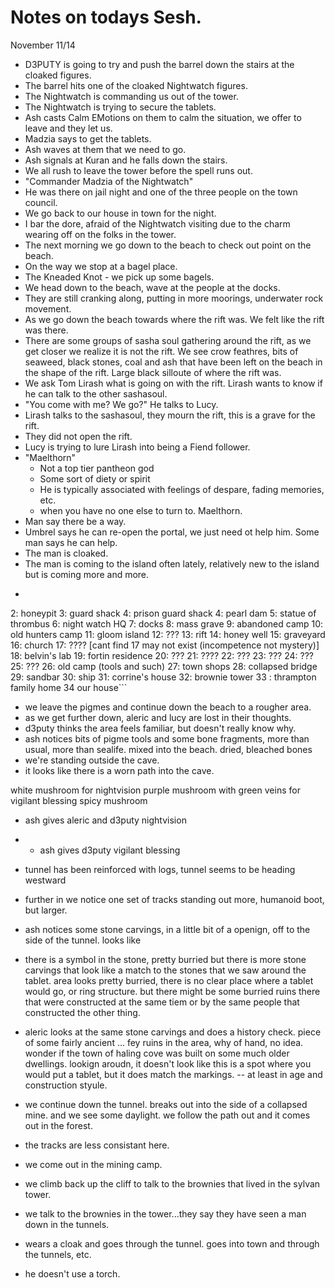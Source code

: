 # Notes on todays Sesh.
November 11/14

* D3PUTY is going to try and push the barrel down the stairs at the cloaked figures.
* The barrel hits one of the cloaked Nightwatch figures.
* The Nightwatch is commanding us out of the tower.
* The Nightwatch is trying to secure the tablets.
* Ash casts Calm EMotions on them to calm the situation, we offer to leave and they let us.
* Madzia says to get the tablets.
* Ash waves at them that we need to go.
* Ash signals at Kuran and he falls down the stairs.
* We all rush to leave the tower before the spell runs out.
* "Commander Madzia of the Nightwatch"
* He was there on jail night and one of the three people on the town council.
* We go back to our house in town for the night.
* I bar the dore, afraid of the Nightwatch visiting due to the charm wearing off on the folks in the tower.
* The next morning we go down to the beach to check out point on the beach.
* On the way we stop at a bagel place.
* The Kneaded Knot - we pick up some bagels.
* We head down to the beach, wave at the people at the docks.
* They are still cranking along, putting in more moorings, underwater rock movement.
* As we go down the beach towards where the rift was. We felt like the rift was there.
* There are some groups of sasha soul gathering around the rift, as we get closer we realize it is not the rift. We see crow feathres, bits of seaweed, black stones, coal and ash that have been left on the beach in the shape of the rift. Large black silloute of where the rift was.
* We ask Tom Lirash what is going on with the rift. Lirash wants to know if he can talk to the other sashasoul.
* "You come with me? We go?" He talks to Lucy.
* Lirash talks to the sashasoul, they mourn the rift, this is a grave for the rift. 
* They did not open the rift.
* Lucy is trying to lure Lirash into being a Fiend follower.
* "Maelthorn"
  * Not a top tier pantheon god
  * Some sort of diety or spirit
  * He is typically associated with feelings of despare, fading memories, etc.
  * when you have no one else to turn to. Maelthorn.
* Man say there be a way.
* Umbrel says he can re-open the portal, we just need ot help him. Some man says he can help.
* The man is cloaked.
* The man is coming to the island often lately, relatively new to the island but is coming more and more.
* ```1: prison
2: honeypit
3: guard shack
4: prison guard shack
4: pearl dam
5: statue of thrombus
6: night watch HQ
7: docks
8: mass grave
9: abandoned camp
10: old hunters camp
11: gloom island
12: ???
13:  rift
14: honey well
15: graveyard
16: church
17: ????
[cant find 17 may not exist (incompetence not mystery)]
18: belvin's lab
19: fortin residence
20: ???
21: ????
22: ???
23: ???
24: ???
25: ???
26: old camp (tools and such)
27: town shops
28: collapsed bridge
29: sandbar
30: ship
31: corrine's house
32: brownie tower
33 : thrampton family home
34 our house```

* we leave the pigmes and continue down the beach to a rougher area.
* as we get further down, aleric and lucy are lost in their thoughts.
* d3puty thinks the area feels familiar, but doesn't really know why.
* ash notices bits of pigme tools and some bone fragments, more than usual, more than sealife. mixed into the beach. dried, bleached bones
* we're standing outside the cave.
* it looks like there is a worn path into the cave.

white mushroom for nightvision
purple mushroom with green veins for vigilant blessing
spicy mushroom

* ash gives aleric and d3puty nightvision
* * ash gives d3puty vigilant blessing

* tunnel has been reinforced with logs, tunnel seems to be heading westward
* further in we notice one set of tracks standing out more, humanoid boot, but larger.
* ash notices some stone carvings, in a little bit of a openign, off to the side of the tunnel. looks like 
* there is a symbol in the stone, pretty burried but there is more stone carvings that look like a match to the stones that we saw around the tablet. area looks pretty burried, there is no clear place where a tablet would go, or ring structure. but there might be some burried ruins there that were constructed at the same tiem or by the same people that constructed the other thing.
* aleric looks at the same stone carvings and does a history check. piece of some fairly ancient ... fey ruins in the area, why of hand, no idea. wonder if the town of haling cove was built on some much older dwellings. lookign aroudn, it doesn't look like this is a spot where you would put a tablet, but it does match the markings. -- at least in age and construction styule.
* we continue down the tunnel. breaks out into the side of a collapsed mine. and we see some daylight. we follow the path out and it comes out in the forest.
* the tracks are less consistant here.
* we come out in the mining camp.
* we climb back up the cliff to talk to the brownies that lived in the sylvan tower.
* we talk to the brownies in the tower...they say they have seen a man down in the tunnels.
* wears a cloak and goes through the tunnel. goes into town and through the tunnels, etc.
* he doesn't use a torch.